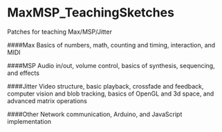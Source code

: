 MaxMSP_TeachingSketches
=======================

Patches for teaching Max/MSP/Jitter

####Max
Basics of numbers, math, counting and timing, interaction, and MIDI

####MSP
Audio in/out, volume control, basics of synthesis, sequencing, and effects

####Jitter
Video structure, basic playback, crossfade and feedback, computer vision and blob tracking, basics of OpenGL and 3d space, and advanced matrix operations

####Other
Network communication, Arduino, and JavaScript implementation